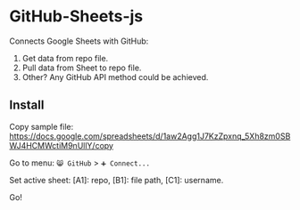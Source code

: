 # GitHub-Sheets-js

Connects Google Sheets with GitHub:

1.  Get data from repo file.
2.  Pull data from Sheet to repo file.
3.  Other? Any GitHub API method could be achieved.

## Install

Copy sample file: https://docs.google.com/spreadsheets/d/1aw2Agg1J7KzZpxnq_5Xh8zm0SBWJ4HCMWctiM9nUllY/copy

Go to menu: `😸 GitHub` > `➕ Connect...`

Set active sheet: \[A1\]: repo, \[B1\]: file path, \[C1\]: username.

Go!

